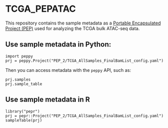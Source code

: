 # TCGA_PEPATAC

This repository contains the sample metadata as a [Portable Encapsulated Project (PEP)](http://pep.databio.org) used for analyzing the TCGA bulk ATAC-seq data.


## Use sample metadata in Python:

```
import peppy
prj = peppy.Project("PEP_2/TCGA_AllSamples_FinalBamList_config.yaml")
```

Then you can access metadata with the `peppy` API, such as:

```
prj.samples
prj.sample_table
```

## Use sample metadata in R

```
library("pepr")
prj = pepr::Project("PEP_2/TCGA_AllSamples_FinalBamList_config.yaml")
sampleTable(prj)
```

